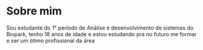 # Sobre mim
Sou estudante do 1° período de Análise e desenvolvimento de sistemas 
do Biopark, tenho 18 anos de idade e estou estudando pra no futuro me formar e ser um ótimo profissional da área
